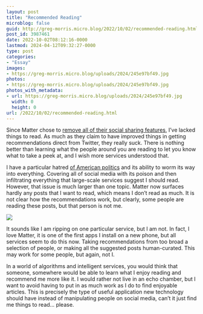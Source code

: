 ```yaml
---
layout: post
title: "Recommended Reading"
microblog: false
guid: http://greg-morris.micro.blog/2022/10/02/recommended-reading.html
post_id: 3987461
date: 2022-10-02T08:12:16-0000
lastmod: 2024-04-12T09:32:27-0000
type: post
categories:
- "Essay"
images:
- https://greg-morris.micro.blog/uploads/2024/245e97bf49.jpg
photos:
- https://greg-morris.micro.blog/uploads/2024/245e97bf49.jpg
photos_with_metadata:
- url: https://greg-morris.micro.blog/uploads/2024/245e97bf49.jpg
  width: 0
  height: 0
url: /2022/10/02/recommended-reading.html
---
```

Since Matter chose to [remove all of their social sharing features](https://hq.getmatter.com/nucleus), I’ve lacked things to read. As much as they claim to have improved things in getting recommendations direct from Twitter, they really suck. There is nothing better than learning what the people around you are reading to let you know what to take a peek at, and I wish more services understood that.

I have a particular hatred [of American politics](/2021/01/10/american-politics-gets.html) and its ability to worm its way into everything. Covering all of social media with its poison and then infiltrating everything that large-scale services suggest I should read. However, that issue is much larger than one topic. Matter now surfaces hardly any posts that I want to read, which means I don’t read as much. It is not clear how the recommendations work, but clearly, some people are reading these posts, but that person is not me.

![](https://greg-morris.micro.blog/uploads/2024/245e97bf49.jpg)

It sounds like I am ripping on one particular service, but I am not. In fact, I love Matter, it is one of the first apps I install on a new phone, but all services seem to do this now. Taking recommendations from too broad a selection of people, or making all the suggested posts human-curated. This may work for some people, but again, not I.

In a world of algorithms and intelligent services, you would think that someone, somewhere would be able to learn what I enjoy reading and recommend me more like it. I would rather not live in an echo chamber, but I want to avoid having to put in as much work as I do to find enjoyable articles. This is precisely the type of useful application new technology should have instead of manipulating people on social media, can’t it just find me things to read… please.
